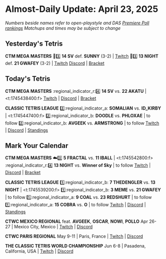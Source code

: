 # Almost-Daily Update: April 23, 2025
*Numbers beside names refer to open-playstyle and DAS [Premiere Poll rankings](https://premierepoll.wordpress.com/)*
*Matchups and times may be subject to change*

## Yesterday's Tetris
**CTM MEGA MASTERS**
:crystal_ball::three:  **14 SV** def. **SUNNY** (3-2)  |  [Twitch](https://www.twitch.tv/videos/2439154714?t=00h21m02s)
:ocean::three:  **13 NIGHT** def. **21 GWAFEY** (3-2)  |  [Twitch](https://www.twitch.tv/videos/2440082763?t=00h22m28s)
[Discord](https://go.ctm.gg/discord)  |  [Bracket](https://go.ctm.gg/event/ctm-april-2025/masters-event/)

## Today's Tetris
**CTM MEGA MASTERS**
:regional_indicator_r::four:  **14 SV** vs. **22 AKATU**  |  <t:1745438400:f>
[Twitch](https://twitch.tv/monthlytetris)  |  [Discord](https://go.ctm.gg/discord)  |  [Bracket](https://go.ctm.gg/event/ctm-april-2025/masters-event/)

**CLASSIC TETRIS LEAGUE**
:two::regional_indicator_a:  **SOMALIAN** vs. **ID_KIRBY**  |  <t:1745447400:f>
:two::regional_indicator_b:  **DOODLE** vs. **PHLOXAE**  |  to follow
:two::regional_indicator_b:  **AVGEEK** vs. **ARMSTRONG**  |  to follow
[Twitch](https://twitch.tv/classictetrisleague)  |  [Discord](https://tinyurl.com/classictetrisleague)  |  [Standings](https://ctlscoreboard.herokuapp.com)

## Mark Your Calendar
**CTM MEGA MASTERS**
:cloud::three:  **5 FRACTAL** vs. **11 IBALL**  |  <t:1745542800:f>
:regional_indicator_r::four:  **13 NIGHT** vs. **Winner of Sky**  |  to follow
[Twitch](https://twitch.tv/monthlytetris)  |  [Discord](https://go.ctm.gg/discord)  |  [Bracket](https://go.ctm.gg/event/ctm-april-2025/masters-event/)

**CLASSIC TETRIS LEAGUE**
:one::regional_indicator_b:  **7 THEDENGLER** vs. **13 NIGHT**  |  <t:1745539200:f>
:one::regional_indicator_b:  **3 MEME** vs. **21 GWAFEY**  |  to follow
:one::regional_indicator_a:  **9 COAL** vs. **23 REDSHURT**  |  to follow
:one::regional_indicator_a:  **15 COBRA** vs. **O**  |  to follow
[Twitch](https://twitch.tv/classictetrisleague)  |  [Discord](https://tinyurl.com/classictetrisleague)  |  [Standings](https://ctlscoreboard.herokuapp.com)

**CTWC MEXICO REGIONAL**
feat. **AVGEEK**, **OSCAR**, **NOWI**, **POLLO**
Apr 26-27  |  Mexico City, Mexico  |  [Twitch](https://www.twitch.tv/classictetris)  |  [Discord](https://tinyurl.com/ctwcdiscord) 

**CTWC PARIS REGIONAL**
May 9-11  |  Paris, France  |  [Twitch](https://www.twitch.tv/classictetris)  |  [Discord](https://tinyurl.com/ctwcdiscord)

**THE CLASSIC TETRIS WORLD CHAMPIONSHIP**
Jun 6-8  |  Pasadena, California, USA  |  [Twitch](https://www.twitch.tv/classictetris)  |  [Discord](https://tinyurl.com/ctwcdiscord)